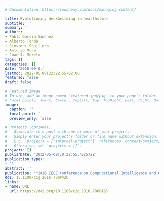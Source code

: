```yaml
---
# Documentation: https://wowchemy.com/docs/managing-content/

title: Evolutionary deckbuilding in hearthstone
subtitle: ''
summary: ''
authors:
- Pablo Garcia-Sanchez
- Alberto Tonda
- Giovanni Squillero
- Antonio Mora
- Juan J. Merelo
tags: []
categories: []
date: '2016-09-01'
lastmod: 2022-05-08T22:22:55+02:00
featured: false
draft: false

# Featured image
# To use, add an image named `featured.jpg/png` to your page's folder.
# Focal points: Smart, Center, TopLeft, Top, TopRight, Left, Right, BottomLeft, Bottom, BottomRight.
image:
  caption: ''
  focal_point: ''
  preview_only: false

# Projects (optional).
#   Associate this post with one or more of your projects.
#   Simply enter your project's folder or file name without extension.
#   E.g. `projects = ["internal-project"]` references `content/project/deep-learning/index.md`.
#   Otherwise, set `projects = []`.
projects: []
publishDate: '2022-05-08T20:22:55.402572Z'
publication_types:
- '1'
abstract: ''
publication: '*2016 IEEE Conference on Computational Intelligence and Games (CIG)*'
doi: 10.1109/cig.2016.7860426
links:
- name: URL
  url: https://doi.org/10.1109/cig.2016.7860426
---
```

